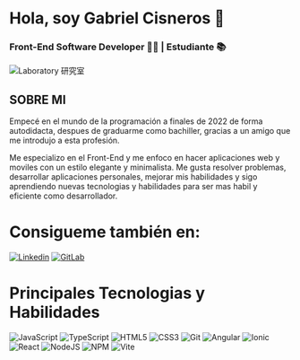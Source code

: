 # Hola, soy Gabriel Cisneros 👋
### Front-End Software Developer 👨‍💻 | Estudiante 📚

 ![Laboratory 研究室](https://github.com/user-attachments/assets/7458da00-22e5-4bac-a09c-371adff77328)

## __SOBRE MI__

Empecé en el mundo de la programación a finales de 2022 de forma autodidacta, despues de graduarme como bachiller, gracias a un amigo que me introdujo a esta profesión.

Me especializo en el Front-End y me enfoco en hacer aplicaciones web y moviles con un estilo elegante y minimalista. Me gusta resolver problemas, desarrollar aplicaciones personales, mejorar mis habilidades y sigo aprendiendo nuevas tecnologias y habilidades para ser mas habil y eficiente como desarrollador.

# Consigueme también en:   

[![Linkedin](https://img.shields.io/badge/linkedin-%230077B5.svg?style=for-the-badge&logo=linkedin&logoColor=white)](https://www.linkedin.com/in/gabriel-cisneros-3216a12bb/)
[![GitLab](https://img.shields.io/badge/gitlab-%23181717.svg?style=for-the-badge&logo=gitlab&logoColor=white)](https://gitlab.com/elgabrielcisneros)

# Principales Tecnologias y Habilidades


![JavaScript](https://img.shields.io/badge/javascript-%23323330.svg?style=for-the-badge&logo=javascript&logoColor=%23F7DF1E) 
![TypeScript](https://img.shields.io/badge/typescript-%23007ACC.svg?style=for-the-badge&logo=typescript&logoColor=white)
![HTML5](https://img.shields.io/badge/html5-%23E34F26.svg?style=for-the-badge&logo=html5&logoColor=white)
![CSS3](https://img.shields.io/badge/css3-%231572B6.svg?style=for-the-badge&logo=css3&logoColor=white)
![Git](https://img.shields.io/badge/git-%23F05033.svg?style=for-the-badge&logo=git&logoColor=white)
![Angular](https://img.shields.io/badge/angular-%23DD0031.svg?style=for-the-badge&logo=angular&logoColor=white) 
![Ionic](https://img.shields.io/badge/Ionic-%233880FF.svg?style=for-the-badge&logo=Ionic&logoColor=white)
![React](https://img.shields.io/badge/react-%2320232a.svg?style=for-the-badge&logo=react&logoColor=%2361DAFB)
![NodeJS](https://img.shields.io/badge/node.js-6DA55F?style=for-the-badge&logo=node.js&logoColor=white)
![NPM](https://img.shields.io/badge/NPM-%23CB3837.svg?style=for-the-badge&logo=npm&logoColor=white)
![Vite](https://img.shields.io/badge/vite-%23646CFF.svg?style=for-the-badge&logo=vite&logoColor=white)
